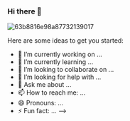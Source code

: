### Hi there 👋
![63b8816e98a87732139017](https://user-images.githubusercontent.com/118052952/236633562-6808b7dd-ec8a-44f9-8509-c5a626871d07.jpg)



Here are some ideas to get you started:

- 🔭 I’m currently working on ...
- 🌱 I’m currently learning ...
- 👯 I’m looking to collaborate on ...
- 🤔 I’m looking for help with ...
- 💬 Ask me about ...
- 📫 How to reach me: ...
- 😄 Pronouns: ...
- ⚡ Fun fact: ...
-->
